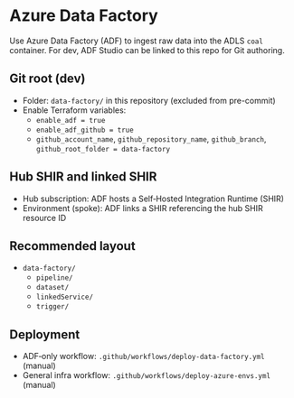 # Azure Data Factory

Use Azure Data Factory (ADF) to ingest raw data into the ADLS `coal` container. For dev, ADF Studio can be linked to this repo for Git authoring.

## Git root (dev)

- Folder: `data-factory/` in this repository (excluded from pre-commit)
- Enable Terraform variables:
  - `enable_adf = true`
  - `enable_adf_github = true`
  - `github_account_name`, `github_repository_name`, `github_branch`, `github_root_folder = data-factory`

## Hub SHIR and linked SHIR

- Hub subscription: ADF hosts a Self‑Hosted Integration Runtime (SHIR)
- Environment (spoke): ADF links a SHIR referencing the hub SHIR resource ID

## Recommended layout

- `data-factory/`
  - `pipeline/`
  - `dataset/`
  - `linkedService/`
  - `trigger/`

## Deployment

- ADF‑only workflow: `.github/workflows/deploy-data-factory.yml` (manual)
- General infra workflow: `.github/workflows/deploy-azure-envs.yml` (manual)

